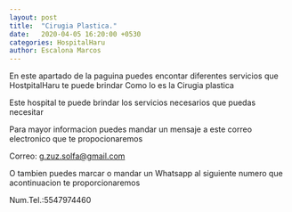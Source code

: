 ```yaml
---
layout: post
title:  "Cirugia Plastica."
date:   2020-04-05 16:20:00 +0530
categories: HospitalHaru
author: Escalona Marcos
---
```

En este apartado de la paguina puedes
encontar diferentes servicios
que HostpitalHaru te puede brindar
Como lo es la Cirugia plastica

Este hospital te puede brindar
los servicios necesarios
que puedas necesitar

Para mayor informacion puedes mandar
un mensaje a este correo electronico
que te propocionaremos

Correo: g.zuz.solfa@gmail.com

O tambien puedes marcar o 
mandar un Whatsapp al siguiente
numero que acontinuacion te 
proporcionaremos

Num.Tel.:5547974460
